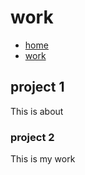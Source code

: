 # work

- [home](index.md)
- [work](work.md)

## project 1

This is about

### project 2

This is my work
